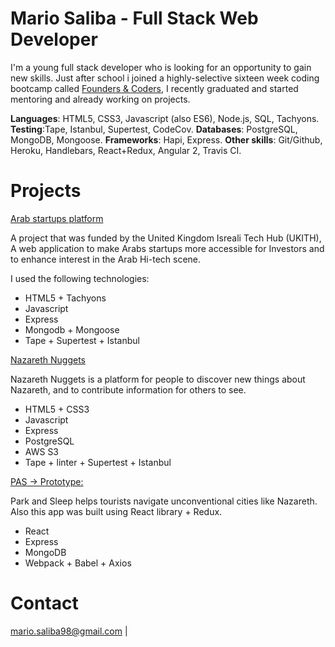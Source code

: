 # Mario Saliba - Full Stack Web Developer

I'm a young full stack developer who is looking for an opportunity to gain new skills. Just after school i joined a highly-selective sixteen week coding bootcamp called [Founders & Coders](http://www.foundersandcoders.com/), I recently graduated and started mentoring and already working on projects.

**Languages**: HTML5, CSS3, Javascript (also ES6), Node.js, SQL, Tachyons.
**Testing**:Tape, Istanbul, Supertest, CodeCov.
**Databases**: PostgreSQL, MongoDB, Mongoose.
**Frameworks**: Hapi, Express.
**Other skills**: Git/Github, Heroku, Handlebars, React+Redux, Angular 2, Travis CI.

# Projects

[Arab startups platform](http://arabinnovators.herokuapp.com/)

A project that was funded by the United Kingdom Isreali Tech Hub (UKITH), A web application to make Arabs startups more accessible for Investors and to enhance interest in the Arab Hi-tech scene.

I used the following technologies:
- HTML5 + Tachyons
- Javascript
- Express
- Mongodb + Mongoose
- Tape + Supertest + Istanbul

[Nazareth Nuggets](https://nazareth-nuggets.herokuapp.com/)

Nazareth Nuggets is a platform for people to discover new things about Nazareth, and to contribute information for others to see.

- HTML5 + CSS3
- Javascript
- Express
- PostgreSQL
- AWS S3
- Tape + linter + Supertest + Istanbul

[PAS -> Prototype:](https://xd.adobe.com/view/6572db59-ff24-4c55-9db7-3142e15141e5/)

Park and Sleep helps tourists navigate unconventional cities like Nazareth. Also this app was built using React library + Redux.

- React
- Express
- MongoDB
- Webpack + Babel + Axios

# Contact
mario.saliba98@gmail.com |
